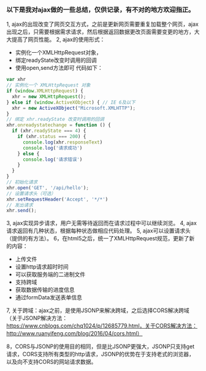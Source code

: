 ### 以下是我对ajax做的一些总结，仅供记录，有不对的地方欢迎指正。

1, ajax的出现改变了网页交互方式，之前是更新网页需要重复加载整个网页，ajax出现之后，只需要根据需求请求，然后根据返回数据更改页面需要变更的地方，大大提高了网页性能。
2, ajax的使用形式：
* 实例化一个XMLHttpRequest对象，
* 绑定readyState改变时调用的回调
* 使用open,send方法即可
代码如下：
```js
var xhr
// 实例化一个 XMLHttpRequest 对象
if (window.XMLHttpRequest) {
  xhr = new XMLHttpRequest();
} else if (window.ActiveXObject) { // IE 6及以下
  xhr = new ActiveXObject("Microsoft.XMLHTTP");
}
// 绑定 xhr.readyState 改变时调用的回调
xhr.onreadystatechange = function () {
  if (xhr.readyState === 4) {
    if (xhr.status === 200) {
      console.log(xhr.responseText)
      console.log('请求成功')
    } else {
      console.log('请求错误')
    }
  }
}
// 初始化请求
xhr.open('GET', '/api/hello');
// 设置请求头（可选）
xhr.setRequestHeader('Accept', '*/*')
// 发出请求
xhr.send();
```
3, ajax实现异步请求，用户无需等待返回而在请求过程中可以继续浏览。
4, ajax请求返回有几种状态，根据每种状态做相应代码处理。
5, ajax可以设置请求头（提供的有方法）。
6，在html5之后，统一了XMLHttpRequest规范，更新了新的内容：
* 上传文件
* 设置http请求超时时间
* 可以获取服务端的二进制文件
* 支持跨域
* 获取数据传输的进度信息
* 通过formData发送表单信息

7, 关于跨域：ajax之前，是使用JSONP来解决跨域，之后选择CORS解决跨域（关于JSONP解决方法：https://www.cnblogs.com/chq1024/p/12685779.html，关于CORS解决方法：http://www.ruanyifeng.com/blog/2016/04/cors.html）

8，CORS与JSONP的使用目的相同，但是比JSONP更强大，JSONP只支持get请求，CORS支持所有类型的http请求，JSONP的优势在于支持老式的浏览器，以及向不支持CORS的网站请求数据。